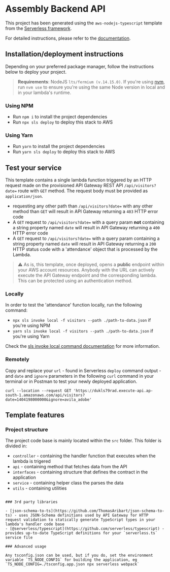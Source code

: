 # Assembly Backend API

This project has been generated using the `aws-nodejs-typescript` template from the [Serverless framework](https://www.serverless.com/).

For detailed instructions, please refer to the [documentation](https://www.serverless.com/framework/docs/providers/aws/).

## Installation/deployment instructions

Depending on your preferred package manager, follow the instructions below to deploy your project.

> **Requirements**: NodeJS `lts/fermium (v.14.15.0)`. If you're using [nvm](https://github.com/nvm-sh/nvm), run `nvm use` to ensure you're using the same Node version in local and in your lambda's runtime.

### Using NPM

- Run `npm i` to install the project dependencies
- Run `npx sls deploy` to deploy this stack to AWS

### Using Yarn

- Run `yarn` to install the project dependencies
- Run `yarn sls deploy` to deploy this stack to AWS

## Test your service

This template contains a single lambda function triggered by an HTTP request made on the provisioned API Gateway REST API `/api/visitors?date=` route with `GET` method. The request body must be provided as `application/json`.

- requesting any other path than `/api/visitors?date=` with any other method than `GET` will result in API Gateway returning a `403` HTTP error code
- A `GET` request to `/api/visitors?date=` with a query param **not** containing a string property named `date` will result in API Gateway returning a `400` HTTP error code
- A `GET` request to `/api/visitors?date=` with a query param containing a string property named `date` will result in API Gateway returning a `200` HTTP status code with a 'attendance' object that is processed by the Lambda.

> :warning: As is, this template, once deployed, opens a **public** endpoint within your AWS account resources. Anybody with the URL can actively execute the API Gateway endpoint and the corresponding lambda. This can be protected using an authentication method.

### Locally

In order to test the 'attendance' function locally, run the following command:

- `npx sls invoke local -f visitors --path ./path-to-data.json` if you're using NPM
- `yarn sls invoke local -f visitors --path ./path-to-data.json` if you're using Yarn

Check the [sls invoke local command documentation](https://www.serverless.com/framework/docs/providers/aws/cli-reference/invoke-local/) for more information.

### Remotely

Copy and replace your `url` - found in Serverless `deploy` command output - and `date` and `ignore` parameters in the following `curl` command in your terminal or in Postman to test your newly deployed application.

```
curl --location --request GET 'https://dukls79rad.execute-api.ap-south-1.amazonaws.com/api/visitors?date=1404198000000&ignore=avila_adobe'
```

## Template features

### Project structure

The project code base is mainly located within the `src` folder. This folder is divided in:

- `controller` - containing the handler function that executes when the lambda is trigered
- `api` - containing method that fetches data from the API
- `interfaces` - containing structure that defines the contract in the application
- `service` - containing helper class the parses the data
- `utils` - containing utilities

```

### 3rd party libraries

- [json-schema-to-ts](https://github.com/ThomasAribart/json-schema-to-ts) - uses JSON-Schema definitions used by API Gateway for HTTP request validation to statically generate TypeScript types in your lambda's handler code base
- [@serverless/typescript](https://github.com/serverless/typescript) - provides up-to-date TypeScript definitions for your `serverless.ts` service file

### Advanced usage

Any tsconfig.json can be used, but if you do, set the environment variable `TS_NODE_CONFIG` for building the application, eg `TS_NODE_CONFIG=./tsconfig.app.json npx serverless webpack`
